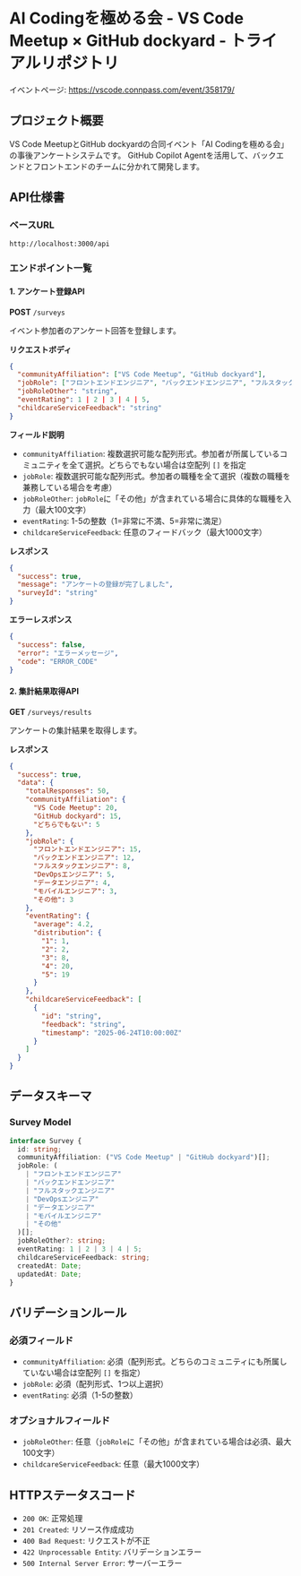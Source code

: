 # AI Codingを極める会 - VS Code Meetup × GitHub dockyard - トライアルリポジトリ

イベントページ: https://vscode.connpass.com/event/358179/

## プロジェクト概要

VS Code MeetupとGitHub dockyardの合同イベント「AI Codingを極める会」の事後アンケートシステムです。
GitHub Copilot Agentを活用して、バックエンドとフロントエンドのチームに分かれて開発します。

## API仕様書

### ベースURL

```
http://localhost:3000/api
```

### エンドポイント一覧

#### 1. アンケート登録API

**POST** `/surveys`

イベント参加者のアンケート回答を登録します。

**リクエストボディ**

```json
{
  "communityAffiliation": ["VS Code Meetup", "GitHub dockyard"],
  "jobRole": ["フロントエンドエンジニア", "バックエンドエンジニア", "フルスタックエンジニア", "DevOpsエンジニア", "データエンジニア", "モバイルエンジニア", "その他"],
  "jobRoleOther": "string",
  "eventRating": 1 | 2 | 3 | 4 | 5,
  "childcareServiceFeedback": "string"
}
```

**フィールド説明**

- `communityAffiliation`: 複数選択可能な配列形式。参加者が所属しているコミュニティを全て選択。どちらでもない場合は空配列 `[]` を指定
- `jobRole`: 複数選択可能な配列形式。参加者の職種を全て選択（複数の職種を兼務している場合を考慮）
- `jobRoleOther`: `jobRole`に「その他」が含まれている場合に具体的な職種を入力（最大100文字）
- `eventRating`: 1-5の整数（1=非常に不満、5=非常に満足）
- `childcareServiceFeedback`: 任意のフィードバック（最大1000文字）

**レスポンス**

```json
{
  "success": true,
  "message": "アンケートの登録が完了しました",
  "surveyId": "string"
}
```

**エラーレスポンス**

```json
{
  "success": false,
  "error": "エラーメッセージ",
  "code": "ERROR_CODE"
}
```

#### 2. 集計結果取得API

**GET** `/surveys/results`

アンケートの集計結果を取得します。

**レスポンス**

```json
{
  "success": true,
  "data": {
    "totalResponses": 50,
    "communityAffiliation": {
      "VS Code Meetup": 20,
      "GitHub dockyard": 15,
      "どちらでもない": 5
    },
    "jobRole": {
      "フロントエンドエンジニア": 15,
      "バックエンドエンジニア": 12,
      "フルスタックエンジニア": 8,
      "DevOpsエンジニア": 5,
      "データエンジニア": 4,
      "モバイルエンジニア": 3,
      "その他": 3
    },
    "eventRating": {
      "average": 4.2,
      "distribution": {
        "1": 1,
        "2": 2,
        "3": 8,
        "4": 20,
        "5": 19
      }
    },
    "childcareServiceFeedback": [
      {
        "id": "string",
        "feedback": "string",
        "timestamp": "2025-06-24T10:00:00Z"
      }
    ]
  }
}
```

## データスキーマ

### Survey Model

```typescript
interface Survey {
  id: string;
  communityAffiliation: ("VS Code Meetup" | "GitHub dockyard")[];
  jobRole: (
    | "フロントエンドエンジニア"
    | "バックエンドエンジニア"
    | "フルスタックエンジニア"
    | "DevOpsエンジニア"
    | "データエンジニア"
    | "モバイルエンジニア"
    | "その他"
  )[];
  jobRoleOther?: string;
  eventRating: 1 | 2 | 3 | 4 | 5;
  childcareServiceFeedback: string;
  createdAt: Date;
  updatedAt: Date;
}
```

## バリデーションルール

### 必須フィールド

- `communityAffiliation`: 必須（配列形式。どちらのコミュニティにも所属していない場合は空配列 `[]` を指定）
- `jobRole`: 必須（配列形式、1つ以上選択）
- `eventRating`: 必須（1-5の整数）

### オプショナルフィールド

- `jobRoleOther`: 任意（`jobRole`に「その他」が含まれている場合は必須、最大100文字）
- `childcareServiceFeedback`: 任意（最大1000文字）

## HTTPステータスコード

- `200 OK`: 正常処理
- `201 Created`: リソース作成成功
- `400 Bad Request`: リクエストが不正
- `422 Unprocessable Entity`: バリデーションエラー
- `500 Internal Server Error`: サーバーエラー
